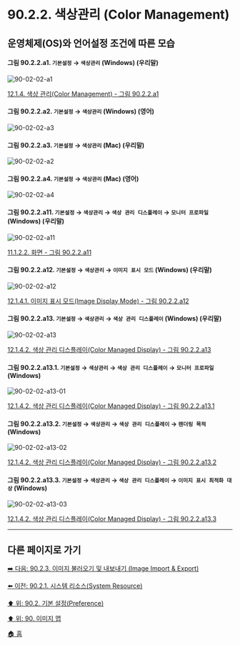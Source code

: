 # 90.2.2. 색상관리 (Color Management)
## 운영체제(OS)와 언어설정 조건에 따른 모습

<a id="90-02-02-a1"></a>

#### 그림 90.2.2.a1. `기본설정` → `색상관리` (Windows) (우리말)
![90-02-02-a1](https://github.com/wonder13662/gimp/assets/15767104/bb017670-c041-49ea-a783-c5084fb3eece)

[12.1.4. 색상 관리(Color Management) - 그림 90.2.2.a1](./12-01-04-00-color-management.md#90-02-02-a1)

<a id="90-02-02-a2"></a>

#### 그림 90.2.2.a2. `기본설정` → `색상관리` (Windows) (영어)
![90-02-02-a3](https://github.com/wonder13662/gimp/assets/15767104/fa59372d-f147-48ac-862f-03469076c758)

#### 그림 90.2.2.a3. `기본설정` → `색상관리` (Mac) (우리말)
![90-02-02-a2](https://github.com/wonder13662/gimp/assets/15767104/fed2cf8e-f004-4a68-8c00-40ef71d4228a)

#### 그림 90.2.2.a4. `기본설정` → `색상관리` (Mac) (영어)
![90-02-02-a4](https://github.com/wonder13662/gimp/assets/15767104/b9480594-ca6a-4a72-80d8-0a69833601ab)

<a id="90-02-02-a11"></a>

#### 그림 90.2.2.a11. `기본설정` → `색상관리` → `색상 관리 디스플레이` → `모니터 프로파일` (Windows) (우리말)
![90-02-02-a11](https://github.com/wonder13662/gimp/assets/15767104/8c24a2e7-d20a-4782-9518-bce8d69709e6)

[11.1.2.2. 화면 - 그림 90.2.2.a11](./11-01-02-02-display.md#90-02-02-a11)

<a id="90-02-02-a12"></a>

#### 그림 90.2.2.a12. `기본설정` → `색상관리` → `이미지 표시 모드` (Windows) (우리말)
![90-02-02-a12](https://github.com/wonder13662/gimp/assets/15767104/b8fbc2f4-1627-470b-85c5-5039c6687037)

[12.1.4.1. 이미지 표시 모드(Image Display Mode) - 그림 90.2.2.a12](./12-01-04-01-image_display_mode.md#90-02-02-a12)

<a id="90-02-02-a13"></a>

#### 그림 90.2.2.a13. `기본설정` → `색상관리` → `색상 관리 디스플레이` (Windows) (우리말)
![90-02-02-a13](https://github.com/wonder13662/gimp/assets/15767104/8d5548c3-737e-4926-9ccf-5aa5b2f43571)

[12.1.4.2. 색상 관리 디스플레이(Color Managed Display) - 그림 90.2.2.a13](./12-01-04-02-color_managed_display.md#90-02-02-a13)

<a id="90-02-02-a13-01"></a>

#### 그림 90.2.2.a13.1. `기본설정` → `색상관리` → `색상 관리 디스플레이` → `모니터 프로파일` (Windows)
![90-02-02-a13-01](https://github.com/wonder13662/gimp/assets/15767104/1e44957b-6c4a-438e-b5e2-b8fbb26ebc06)

[12.1.4.2. 색상 관리 디스플레이(Color Managed Display) - 그림 90.2.2.a13.1](./12-01-04-02-color_managed_display.md#90-02-02-a13-01)

<a id="90-02-02-a13-02"></a>

#### 그림 90.2.2.a13.2. `기본설정` → `색상관리` → `색상 관리 디스플레이` → `렌더링 목적` (Windows)
![90-02-02-a13-02](https://github.com/wonder13662/gimp/assets/15767104/ca0d2f03-9751-4b65-8188-0ae55b653ac9)

[12.1.4.2. 색상 관리 디스플레이(Color Managed Display) - 그림 90.2.2.a13.2](./12-01-04-02-color_managed_display.md#90-02-02-a13-02)

<a id="90-02-02-a13-03"></a>

#### 그림 90.2.2.a13.3. `기본설정` → `색상관리` → `색상 관리 디스플레이` → `이미지 표시 최적화 대상` (Windows)
![90-02-02-a13-03](https://github.com/wonder13662/gimp/assets/15767104/bb9643d2-bad0-4433-a234-e879f4754124)

[12.1.4.2. 색상 관리 디스플레이(Color Managed Display) - 그림 90.2.2.a13.3](./12-01-04-02-color_managed_display.md#90-02-02-a13-03)

***

## 다른 페이지로 가기

[➡️ 다음: 90.2.3. 이미지 불러오기 및 내보내기 (Image Import & Export)](./90-02-03-image-import-n-export.md)

[⬅️ 이전: 90.2.1. 시스템 리소스(System Resource)](./90-02-01-system-resource.md)

[⬆️ 위: 90.2. 기본 설정(Preference)](./90-02-00-preference.md)

[⬆️ 위: 90. 이미지 맵](./90-00-image-map.md)

[🏠 홈](./00-home.md)
